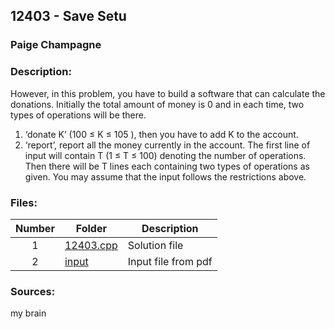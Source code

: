 ## 12403 - Save Setu
### Paige Champagne
### Description:

However, in this problem, you have to build a software that can calculate the donations. Initially
the total amount of money is 0 and in each time, two types of operations will be there.
1) ‘donate K’ (100 ≤ K ≤ 105
), then you have to add K to the account.
2) ‘report’, report all the money currently in the account.
The first line of input will contain T (1 ≤ T ≤ 100) denoting the number of operations. Then there will
be T lines each containing two types of operations as given. You may assume that the input follows
the restrictions above.

### Files:
| Number | Folder                              | Description                            |
| :----: | ----------------------------------- | -------------------------------------- |
| 1 | [12403.cpp](./12403.cpp)   | Solution file |
| 2 | [input](./input)   | Input file from pdf |


### Sources:
my brain